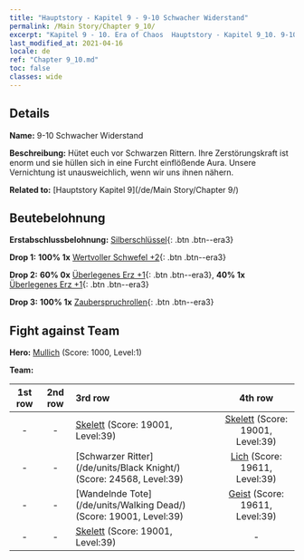 ```yaml
---
title: "Hauptstory - Kapitel 9 - 9-10 Schwacher Widerstand"
permalink: /Main Story/Chapter 9_10/
excerpt: "Kapitel 9 - 10. Era of Chaos  Hauptstory - Kapitel 9_10. 9-10 Schwacher Widerstand"
last_modified_at: 2021-04-16
locale: de
ref: "Chapter 9_10.md"
toc: false
classes: wide
---
```


## Details

 **Name:** 9-10 Schwacher Widerstand

 **Beschreibung:** Hütet euch vor Schwarzen Rittern. Ihre Zerstörungskraft ist enorm und sie hüllen sich in eine Furcht einflößende Aura. Unsere Vernichtung ist unausweichlich, wenn wir uns ihnen nähern.

 **Related to:** [Hauptstory Kapitel 9](/de/Main Story/Chapter 9/)

## Beutebelohnung

 **Erstabschlussbelohnung:** [Silberschlüssel](/de/Items/con_693/){: .btn .btn--era3}

 **Drop 1:** **100% 1x** [Wertvoller Schwefel +2](/de/Items/mat_29/){: .btn .btn--era3}

 **Drop 2:** **60% 0x** [Überlegenes Erz +1](/de/Items/mat_19/){: .btn .btn--era3}, **40% 1x** [Überlegenes Erz +1](/de/Items/mat_19/){: .btn .btn--era3}

 **Drop 3:** **100% 1x** [Zauberspruchrollen](/de/Items/con_694/){: .btn .btn--era3}


## Fight against Team
 **Hero:** [Mullich](/de/heroes/Mullich/) (Score: 1000, Level:1)

 **Team:**


  | 1st row | 2nd row | 3rd row | 4th row |
  |:----:|:----:|:----|:----:|
  | - | - | [Skelett](/de/units/Skeleton/) (Score: 19001, Level:39)  | [Skelett](/de/units/Skeleton/) (Score: 19001, Level:39)  |
  | - | - | [Schwarzer Ritter](/de/units/Black Knight/) (Score: 24568, Level:39)  | [Lich](/de/units/Lich/) (Score: 19611, Level:39)  |
  | - | - | [Wandelnde Tote](/de/units/Walking Dead/) (Score: 19001, Level:39)  | [Geist](/de/units/Wight/) (Score: 19611, Level:39)  |
  | - | - | [Skelett](/de/units/Skeleton/) (Score: 19001, Level:39)  | - |


